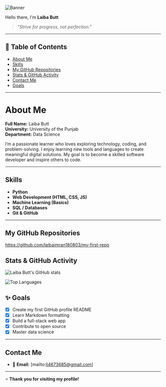 ![Banner](https://media.giphy.com/media/L1R1tvI9svkIWwpVYr/giphy.gif)

Hello there, I'm **Laiba Butt**  

> _"Strive for progress, not perfection."_  

---

## 🧭 Table of Contents
- [About Me](#-about-me)
- [Skills](#%EF%B8%8F-skills)
- [My GitHub Repositories](#-my-github-repositories)
- [Stats & GitHub Activity](#-stats--github-activity)
- [Contact Me](#-contact-me)
- [Goals](#-goals)

---

# About Me  
**Full Name:** Laiba Butt  
**University:** University of the Punjab  
**Department:** Data Science  

I’m a passionate learner who loves exploring technology, coding, and problem-solving. I enjoy learning new tools and languages to create meaningful digital solutions. My goal is to become a skilled software developer and inspire others to code.  

---

## Skills  
-  **Python**  
-  **Web Development (HTML, CSS, JS)**  
-  **Machine Learning (Basics)**  
-  **SQL / Databases**  
-  **Git & GitHub**

---

## My GitHub Repositories  
https://github.com/laibaimran180803/my-first-repo
## Stats & GitHub Activity  

![Laiba Butt's GitHub stats](https://github-readme-stats.vercel.app/api?username=LaibaButt&show_icons=true&theme=radical)  

![Top Languages](https://github-readme-stats.vercel.app/api/top-langs/?username=LaibaButt&layout=compact&theme=radical)


## ✨ Goals  
- [x] Create my first GitHub profile README  
- [x] Learn Markdown formatting  
- [x] Build a full-stack web app  
- [x] Contribute to open source  
- [x] Master data science  

---

##  Contact Me  
- 📧 **Email:** [mailto:li4673685@gmail.com] 

---

⭐ **Thank you for visiting my profile!**  
